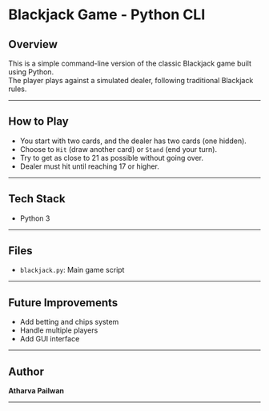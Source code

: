 # Blackjack Game - Python CLI

##  Overview

This is a simple command-line version of the classic Blackjack game built using Python.  
The player plays against a simulated dealer, following traditional Blackjack rules.

---

##  How to Play

- You start with two cards, and the dealer has two cards (one hidden).
- Choose to `Hit` (draw another card) or `Stand` (end your turn).
- Try to get as close to 21 as possible without going over.
- Dealer must hit until reaching 17 or higher.

---

##  Tech Stack

- Python 3

---

##  Files

- `blackjack.py`: Main game script

---

##  Future Improvements

- Add betting and chips system
- Handle multiple players
- Add GUI interface

---

##  Author

**Atharva Pailwan**

---
